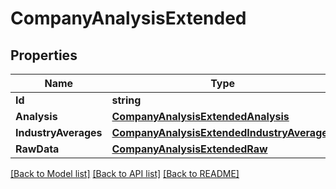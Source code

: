 # CompanyAnalysisExtended

## Properties

Name | Type | Description | Notes
------------ | ------------- | ------------- | -------------
**Id** | **string** |  | [optional] 
**Analysis** | [**CompanyAnalysisExtendedAnalysis**](companyAnalysisExtended_analysis.md) |  | [optional] 
**IndustryAverages** | [**CompanyAnalysisExtendedIndustryAverages**](companyAnalysisExtendedIndustryAverages.md) |  | [optional] 
**RawData** | [**CompanyAnalysisExtendedRaw**](companyAnalysisExtendedRaw.md) |  | [optional] 

[[Back to Model list]](../README.md#documentation-for-models) [[Back to API list]](../README.md#documentation-for-api-endpoints) [[Back to README]](../README.md)


